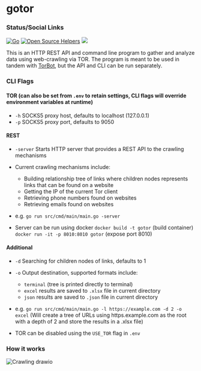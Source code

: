 # gotor

### Status/Social Links
[![Go](https://github.com/DedSecInside/gotor/actions/workflows/go.yml/badge.svg)](https://github.com/DedSecInside/gotor/actions/workflows/go.yml)
[![Open Source Helpers](https://www.codetriage.com/kingakeem/gotor/badges/users.svg)](https://www.codetriage.com/kingakeem/gotor)
[![](https://img.shields.io/badge/Made%20with-Go-blue.svg?style=flat-square)]()

This is an HTTP REST API and command line program to gather and analyze data using web-crawling via TOR.
The program is meant to be used in tandem with [TorBot](https://github.com/DedSecInside/TorBot), but the API and CLI can be run separately.

### CLI Flags

#### TOR (can also be set from `.env` to retain settings, CLI flags will override environment variables at runtime)
- `-h` SOCKS5 proxy host, defaults to localhost (127.0.0.1)
- `-p` SOCKS5 proxy port, defaults to 9050

#### REST
- `-server` Starts HTTP server that provides a REST API to the crawling mechanisms
- Current crawling mechanisms include: 
	- Building relationship tree of links where children nodes represents links that can be found on a website
	- Getting the IP of the current Tor client
	- Retrieving phone numbers found on websites
	- Retrieving emails found on websites
- e.g. `go run src/cmd/main/main.go -server` 

- Server can be run using docker 
`docker build -t gotor` (build container)
`docker run -it -p 8010:8010 gotor` (expose port 8010)

#### Additional
- `-d` Searching for children nodes of links, defaults to 1
- `-o` Output destination, supported formats include:
	- `terminal` (tree is printed directly to terminal)
	- `excel` results are saved to `.xlsx` file in current directory
	- `json` results are saved to `.json` file in current directory
- e.g. `go run src/cmd/main/main.go -l https://example.com -d 2 -o excel` (Will create a tree of URLs using https.example.com as the root with a depth of 2 and store the results in a .xlsx file)

- TOR can be disabled using the `USE_TOR` flag in `.env`

### How it works
![Crawling drawio](https://user-images.githubusercontent.com/13573860/132710986-954b626d-5b42-4fc3-820a-737419690f35.png)
